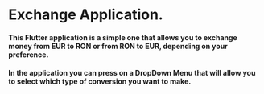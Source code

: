 # Exchange Application.

#### This Flutter application is a simple one that allows you to exchange money from EUR to RON or from RON to EUR, depending on your preference.
#### In the application you can press on a DropDown Menu that will allow you to select which type of conversion you want to make.
